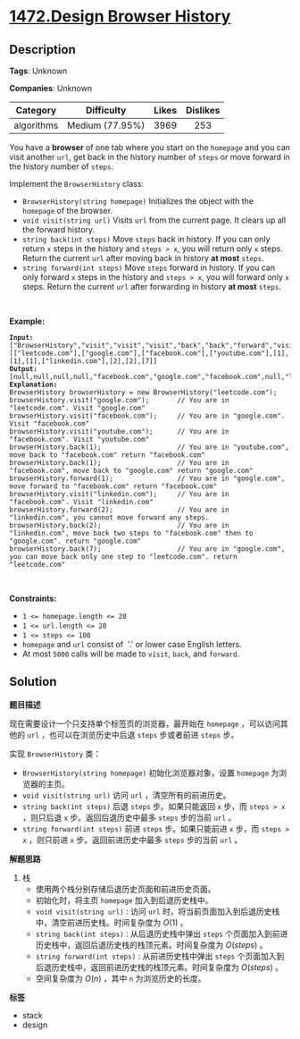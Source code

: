 # [1472.Design Browser History](https://leetcode.com/problems/design-browser-history/description/)

## Description

**Tags**: Unknown

**Companies**: Unknown

|  Category  |   Difficulty    | Likes | Dislikes |
| :--------: | :-------------: | :---: | :------: |
| algorithms | Medium (77.95%) | 3969  |   253    |


<p>You have a <strong>browser</strong> of one tab where you start on the <code>homepage</code> and you can visit another <code>url</code>, get back in the history number of <code>steps</code> or move forward in the history number of <code>steps</code>.</p>
<p>Implement the <code>BrowserHistory</code> class:</p>
<ul>
  <li><code>BrowserHistory(string homepage)</code> Initializes the object with the <code>homepage</code>&nbsp;of the browser.</li>
  <li><code>void visit(string url)</code>&nbsp;Visits&nbsp;<code>url</code> from the current page. It clears up all the forward history.</li>
  <li><code>string back(int steps)</code>&nbsp;Move <code>steps</code> back in history. If you can only return <code>x</code> steps in the history and <code>steps &gt; x</code>, you will&nbsp;return only <code>x</code> steps. Return the current <code>url</code>&nbsp;after moving back in history <strong>at most</strong> <code>steps</code>.</li>
  <li><code>string forward(int steps)</code>&nbsp;Move <code>steps</code> forward in history. If you can only forward <code>x</code> steps in the history and <code>steps &gt; x</code>, you will&nbsp;forward only&nbsp;<code>x</code> steps. Return the current <code>url</code>&nbsp;after forwarding in history <strong>at most</strong> <code>steps</code>.</li>
</ul>
<p>&nbsp;</p>
<p><strong class="example">Example:</strong></p>
<pre><code><b>Input:</b>
[&quot;BrowserHistory&quot;,&quot;visit&quot;,&quot;visit&quot;,&quot;visit&quot;,&quot;back&quot;,&quot;back&quot;,&quot;forward&quot;,&quot;visit&quot;,&quot;forward&quot;,&quot;back&quot;,&quot;back&quot;]
[[&quot;leetcode.com&quot;],[&quot;google.com&quot;],[&quot;facebook.com&quot;],[&quot;youtube.com&quot;],[1],[1],[1],[&quot;linkedin.com&quot;],[2],[2],[7]]
<b>Output:</b>
[null,null,null,null,&quot;facebook.com&quot;,&quot;google.com&quot;,&quot;facebook.com&quot;,null,&quot;linkedin.com&quot;,&quot;google.com&quot;,&quot;leetcode.com&quot;]
<b>Explanation:</b>
BrowserHistory browserHistory = new BrowserHistory(&quot;leetcode.com&quot;);
browserHistory.visit(&quot;google.com&quot;);       // You are in &quot;leetcode.com&quot;. Visit &quot;google.com&quot;
browserHistory.visit(&quot;facebook.com&quot;);     // You are in &quot;google.com&quot;. Visit &quot;facebook.com&quot;
browserHistory.visit(&quot;youtube.com&quot;);      // You are in &quot;facebook.com&quot;. Visit &quot;youtube.com&quot;
browserHistory.back(1);                   // You are in &quot;youtube.com&quot;, move back to &quot;facebook.com&quot; return &quot;facebook.com&quot;
browserHistory.back(1);                   // You are in &quot;facebook.com&quot;, move back to &quot;google.com&quot; return &quot;google.com&quot;
browserHistory.forward(1);                // You are in &quot;google.com&quot;, move forward to &quot;facebook.com&quot; return &quot;facebook.com&quot;
browserHistory.visit(&quot;linkedin.com&quot;);     // You are in &quot;facebook.com&quot;. Visit &quot;linkedin.com&quot;
browserHistory.forward(2);                // You are in &quot;linkedin.com&quot;, you cannot move forward any steps.
browserHistory.back(2);                   // You are in &quot;linkedin.com&quot;, move back two steps to &quot;facebook.com&quot; then to &quot;google.com&quot;. return &quot;google.com&quot;
browserHistory.back(7);                   // You are in &quot;google.com&quot;, you can move back only one step to &quot;leetcode.com&quot;. return &quot;leetcode.com&quot;</code></pre>
<p>&nbsp;</p>
<p><strong>Constraints:</strong></p>
<ul>
  <li><code>1 &lt;= homepage.length &lt;= 20</code></li>
  <li><code>1 &lt;= url.length &lt;= 20</code></li>
  <li><code>1 &lt;= steps &lt;= 100</code></li>
  <li><code>homepage</code> and <code>url</code> consist of&nbsp; &#39;.&#39; or lower case English letters.</li>
  <li>At most <code>5000</code>&nbsp;calls will be made to <code>visit</code>, <code>back</code>, and <code>forward</code>.</li>
</ul>

## Solution

**题目描述**

现在需要设计一个只支持单个标签页的浏览器，最开始在 `homepage` ，可以访问其他的 `url` ，也可以在浏览历史中后退 `steps` 步或者前进 `steps` 步。

实现 `BrowserHistory` 类：

- `BrowserHistory(string homepage)` 初始化浏览器对象，设置 `homepage` 为浏览器的主页。
- `void visit(string url)` 访问 `url` ，清空所有的前进历史。
- `string back(int steps)` 后退 `steps` 步。如果只能返回 `x` 步，而 `steps > x` ，则只后退 `x` 步。返回后退历史中最多 `steps` 步的当前 `url` 。
- `string forward(int steps)` 前进 `steps` 步。如果只能前进 `x` 步，而 `steps > x` ，则只前进 `x` 步。返回前进历史中最多 `steps` 步的当前 `url` 。

**解题思路**

1. 栈
   - 使用两个栈分别存储后退历史页面和前进历史页面。
   - 初始化时，将主页 `homepage` 加入到后退历史栈中。
   - `void visit(string url)` : 访问 `url` 时，将当前页面加入到后退历史栈中，清空前进历史栈。时间复杂度为 $O(1)$ 。
   - `string back(int steps)` : 从后退历史栈中弹出 `steps` 个页面加入到前进历史栈中，返回后退历史栈的栈顶元素。时间复杂度为 $O(steps)$ 。
   - `string forward(int steps)` : 从前进历史栈中弹出 `steps` 个页面加入到后退历史栈中，返回前进历史栈的栈顶元素。时间复杂度为 $O(steps)$ 。
   - 空间复杂度为 $O(n)$ ，其中 `n` 为浏览历史的长度。

**标签**

- stack
- design
